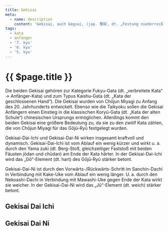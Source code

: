 ```yaml
---
title: Gekisai
meta:
  - name: description 
    content: 'Gekisai, auch Gegsai, (jap. 撃砕, dt. „Festung niederreißen“); es gibt die Varianten Gekisai-Dai-Ichi (Gekisai I) und Gekisai-Dai-Ni (Gekisai II).' 
tags:
  - kata
  - anfänger
  - '7. kyu'
  - '6. kyu'
  - '5. kyu'
---
```

 
# {{ $page.title }}

<ShowDescription />

Die beiden Gekisai gehören zur Kategorie Fukyu-Gata (dt. „verbreitete Kata“ → Anfänger-Kata) und zum Typus Kaishu-Gata (dt. „Kata der geschlossenen Hand“). Die Gekisai wurden von Chōjun Miyagi zu Anfang des 20. Jahrhunderts entwickelt. Ebenso wie die Taikyoku sollen die Gekisai Anfängern einen Einstieg in die klassischen Koryū-Gata (dt. „Kata der alten Schule“) chinesischen Ursprungs ermöglichen. Allerdings kommt den beiden Gekisai eine größere Bedeutung zu, da sie zu den zwölf Kata zählen, die von Chōjun Miyagi für das Gōjū-Ryū festgelegt wurden. 

Gekisai-Dai-Ichi und Gekisai-Dai-Ni wirken insgesamt kraftvoll und dynamisch. Gekisai-Dai-Ichi ist vom Ablauf ein wenig kürzer und wirkt u. a. durch den Yama zuki (dt. Berg-Stoß, gleichzeitiger Faststoß mit beiden Fäusten jōdan und chūdan) am Ende der Kata härter. In der Gekisai-Dai-Ichi wird das „Gō“-Element (dt. hart) des Gōjū-Ryū stärker betont.

Gekisai-Dai-Ni ist durch den Vorwärts-/Rückwärts-Schritt im Sanchin-Dachi in Verbindung mit Kake-Uke vom Ablauf ein wenig länger. U. a. durch den Nekoashi-Dachi in Verbindung mit Mawashi-Uke gegen Ende der Kata wirkt sie weicher. In der Gekisai-Dai-Ni wird das „Jū“-Element (dt. weich) stärker betont.

## Gekisai Dai Ichi

<YouTube videoid="YtcRO7zceIg" />

## Gekisai Dai Ni

<YouTube videoid="7ATBdHJcq-g" />